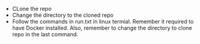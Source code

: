 * CLone the repo
* Change the directory to the cloned repo
* Follow the commands in run.txt in linux termial. Remember it required to have Docker installed. Also, remember to change the directory to clone repo in the last command.
